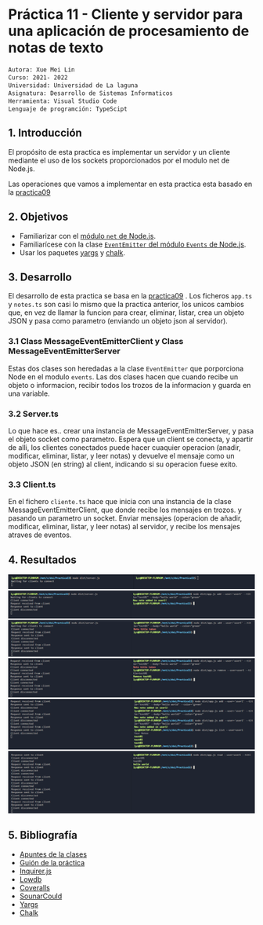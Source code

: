 # Práctica 11 - Cliente y servidor para una aplicación de procesamiento de notas de texto
```
Autora: Xue Mei Lin
Curso: 2021- 2022
Universidad: Universidad de La laguna
Asignatura: Desarrollo de Sistemas Informaticos
Herramienta: Visual Studio Code
Lenguaje de programción: TypeScipt
```
## 1. Introducción

El propósito de esta practica es implementar un servidor y un cliente mediante el uso de los sockets proporcionados por el modulo net de Node.js.

Las operaciones que vamos a implementar en esta practica esta basado en la [practica09](https://ull-esit-inf-dsi-2122.github.io/ull-esit-inf-dsi-21-22-prct09-filesystem-notes-app-XueMei-L/)

## 2. Objetivos

- Familiarizar con el [módulo `net` de Node.js](https://nodejs.org/dist/latest-v16.x/docs/api/net.html).
- Familiarícese con la clase [`EventEmitter` del módulo `Events` de Node.js](https://nodejs.org/dist/latest-v16.x/docs/api/events.html#events_class_eventemitter).
- Usar los paquetes [yargs](https://www.npmjs.com/package/yargs) y [chalk](https://www.npmjs.com/package/chalk).

## 3. Desarrollo
El desarrollo de esta practica se basa en la [practica09](https://ull-esit-inf-dsi-2122.github.io/ull-esit-inf-dsi-21-22-prct09-filesystem-notes-app-XueMei-L/) . Los ficheros `app.ts` y `notes.ts` son casi lo mismo que la practica anterior, los unicos cambios que,  en vez de llamar la funcion para crear, eliminar, listar, crea un objeto JSON y pasa como parametro (enviando un objeto json al servidor).

### 3.1 Class MessageEventEmitterClient y Class MessageEventEmitterServer
Estas dos clases son heredadas a la clase `EventEmitter` que porporciona Node en el modulo `events`. Las dos clases hacen que cuando recibe un objeto o informacion, recibir todos los trozos de la informacion y guarda en una variable.

### 3.2 Server.ts
Lo que hace es.. crear una instancia de MessageEventEmitterServer,  y pasa el objeto socket como parametro.  Espera que un client se conecta, y apartir de alli, los clientes conectados puede hacer cuaquier operacion (anadir, modificar, eliminar, listar, y leer notas) y devuelve el mensaje como un objeto JSON (en string) al client, indicando si su operacion fuese exito.

### 3.3 Client.ts
En el fichero `cliente.ts` hace que inicia con una instancia de la clase MessageEventEmitterClient, que donde recibe los mensajes en trozos. y pasando un parametro un socket. Enviar mensajes (operacion de añadir, modificar, eliminar, listar, y leer notas) al servidor, y recibe los mensajes atraves de eventos.


## 4. Resultados
![imag](img/1.png)
![imag](img/22.png)
![imag](img/33.png)
![imag](img/44.png)
![imag](img/55.png)
![imag](img/66.png)


## 5. Bibliografía
- [Apuntes de la clases](https://ull-esit-inf-dsi-2122.github.io/typescript-theory/)
- [Guión de la práctica](https://ull-esit-inf-dsi-2122.github.io/prct07-music-dataModel/)
- [Inquirer.js](https://www.npmjs.com/package/inquirer)
- [Lowdb](https://www.npmjs.com/package/lowdb)
- [Coveralls](https://coveralls.io/)
- [SounarCould](https://sonarcloud.io/)
- [Yargs](https://www.npmjs.com/package/yargs)
- [Chalk](https://www.npmjs.com/package/chalk)

